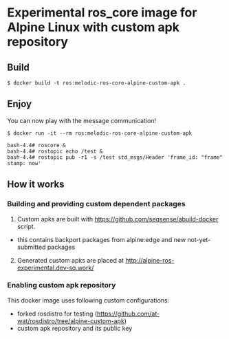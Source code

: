 # Experimental ros_core image for Alpine Linux with custom apk repository

## Build

```shell
$ docker build -t ros:melodic-ros-core-alpine-custom-apk .
```

## Enjoy

You can now play with the message communication!

```shell
$ docker run -it --rm ros:melodic-ros-core-alpine-custom-apk
```

```shell
bash-4.4# roscore &
bash-4.4# rostopic echo /test &
bash-4.4# rostopic pub -r1 -s /test std_msgs/Header 'frame_id: "frame"
stamp: now'
```

## How it works

### Building and providing custom dependent packages

1. Custom apks are built with https://github.com/seqsense/abuild-docker script.
  - this contains backport packages from alpine:edge and new not-yet-submitted packages
2. Generated custom apks are placed at http://alpine-ros-experimental.dev-sq.work/

### Enabling custom apk repository

This docker image uses following custom configurations:
- forked rosdistro for testing (https://github.com/at-wat/rosdistro/tree/alpine-custom-apk)
- custom apk repository and its public key
